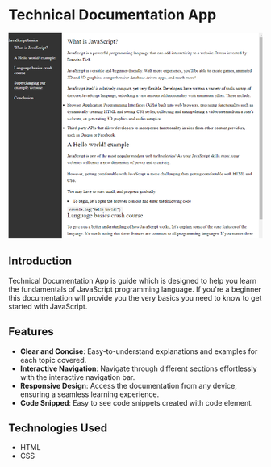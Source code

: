 # Technical Documentation App

![TechnicalDocumentationApp](https://raw.githubusercontent.com/dogaegeozden/TechnicalDocumentationApp/main/screenshots/screenshot1.png)

## Introduction

Technical Documentation App is guide which is designed to help you learn the fundamentals of JavaScript programming language. If you're a beginner this documentation will provide you the very basics you need to know to get started with JavaScript.

## Features

- **Clear and Concise**: Easy-to-understand explanations and examples for each topic covered.
- **Interactive Navigation**: Navigate through different sections effortlessly with the interactive navigation bar.
- **Responsive Design**: Access the documentation from any device, ensuring a seamless learning experience.
- **Code Snipped**: Easy to see code snippets created with code element.

## Technologies Used

- HTML
- CSS
